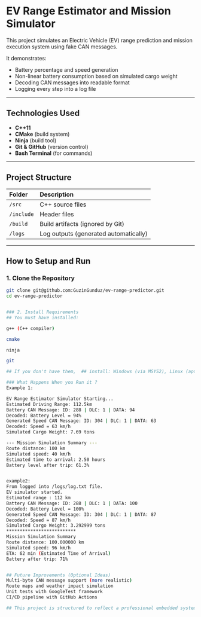 # EV Range Estimator and Mission Simulator

This project simulates an Electric Vehicle (EV) range prediction and mission execution system using fake CAN messages.

It demonstrates:
- Battery percentage and speed generation
- Non-linear battery consumption based on simulated cargo weight
- Decoding CAN messages into readable format
- Logging every step into a log file

---

## Technologies Used 
- **C++11**
- **CMake** (build system)
- **Ninja** (build tool)
- **Git & GitHub** (version control)
- **Bash Terminal** (for commands)

---

## Project Structure

| Folder        | Description |
| :---          | :--- |
| `/src`        | C++ source files |
| `/include`    | Header files |
| `/build`      | Build artifacts (ignored by Git) |
| `/logs`       | Log outputs (generated automatically) |

---

## How to Setup and Run

### 1. Clone the Repository

```bash
git clone git@github.com:GuzinGunduz/ev-range-predictor.git
cd ev-range-predictor


### 2. Install Requirements
## You must have installed:

g++ (C++ compiler) 

cmake 

ninja 

git 

## If you don't have them,  ## install: Windows (via MSYS2), Linux (apt install cmake g++ ninja-build)

### What Happens When you Run it ? 
Example 1: 

EV Range Estimator Simulator Starting...
Estimated Driving Range: 112.5km
Battery CAN Message: ID: 288 | DLC: 1 | DATA: 94
Decoded: Battery Level = 94%
Generated Speed CAN Message: ID: 304 | DLC: 1 | DATA: 63
Decoded: Speed = 63 km/h
Simulated Cargo Weight: 7.69 tons

--- Mission Simulation Summary ---
Route distance: 100 km
Simulated speed: 40 km/h
Estimated time to arrival: 2.50 hours
Battery level after trip: 61.3%


example2:
From logged into /logs/log.txt file.
EV simulator started.
Estimated range : 112 km
Battery CAN Message: ID: 288 | DLC: 1 | DATA: 100 
Decoded: Battery Level = 100%
Generated Speed CAN Message: ID: 304 | DLC: 1 | DATA: 87 
Decoded: Speed = 87 km/h
Simulated Cargo Weight: 3.292999 tons
**************************
Mission Simulation Summary
Route distance: 100.000000 km
Simulated speed: 96 km/h
ETA: 62 min (Estimated Time of Arrival)
Battery after trip: 71%


## Future Improvements (Optional Ideas)
Multi-byte CAN message support (more realistic)
Route maps and weather impact simulation
Unit tests with GoogleTest framework
CI/CD pipeline with GitHub Actions

## This project is structured to reflect a professional embedded systems simulation project for electric vehicle range prediction and mission execution.
